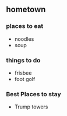 ## hometown

### places to eat
- noodles
- soup


### things to do
- frisbee
- foot golf


### Best Places to stay
- Trump towers
